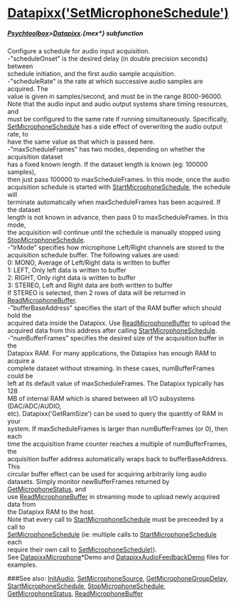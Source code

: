 # [Datapixx('SetMicrophoneSchedule')](Datapixx-SetMicrophoneSchedule) 
##### [Psychtoolbox](Psychtoolbox)>[Datapixx](Datapixx).{mex*} subfunction


Configure a schedule for audio input acquisition.  
-"scheduleOnset" is the desired delay (in double precision seconds) between  
schedule initiation, and the first audio sample acquisition.  
-"scheduleRate" is the rate at which successive audio samples are acquired. The  
value is given in samples/second, and must be in the range 8000-96000.  
Note that the audio input and audio output systems share timing resources, and  
must be configured to the same rate if running simultaneously. Specifically,  
[SetMicrophoneSchedule](SetMicrophoneSchedule) has a side effect of overwriting the audio output rate, to  
have the same value as that which is passed here.  
-"maxScheduleFrames" has two modes, depending on whether the acquisition dataset  
has a fixed known length. If the dataset length is known (eg: 100000 samples),  
then just pass 100000 to maxScheduleFrames. In this mode, once the audio  
acquisition schedule is started with [StartMicrophoneSchedule](StartMicrophoneSchedule), the schedule will  
terminate automatically when maxScheduleFrames has been acquired. If the dataset  
length is not known in advance, then pass 0 to maxScheduleFrames. In this mode,  
the acquisition will continue until the schedule is manually stopped using  
[StopMicrophoneSchedule](StopMicrophoneSchedule).  
-"lrMode" specifies how microphone Left/Right channels are stored to the  
acquisition schedule buffer. The following values are used:  
   0: MONO,   Average of Left/Right data is written to buffer  
   1: LEFT,   Only left data is written to buffer  
   2: RIGHT,  Only right data is written to buffer  
   3: STEREO, Left and Right data are both written to buffer  
If STEREO is selected, then 2 rows of data will be returned in  
[ReadMicrophoneBuffer](ReadMicrophoneBuffer).  
-"bufferBaseAddress" specifies the start of the RAM buffer which should hold the  
acquired data inside the Datapixx. Use [ReadMicrophoneBuffer](ReadMicrophoneBuffer) to upload the  
acquired data from this address after calling [StartMicrophoneSchedule](StartMicrophoneSchedule).  
-"numBufferFrames" specifies the desired size of the acquisition buffer in the  
Datapixx RAM. For many applications, the Datapixx has enough RAM to acquire a  
complete dataset without streaming. In these cases, numBufferFrames could be  
left at its default value of maxScheduleFrames. The Datapixx typically has 128  
MB of internal RAM which is shared between all I/O subsystems (DAC/ADC/AUDIO,  
etc). Datapixx('GetRamSize') can be used to query the quantity of RAM in your  
system. If maxScheduleFrames is larger than numBufferFrames (or 0), then each  
time the acquisition frame counter reaches a multiple of numBufferFrames, the  
acquisition buffer address automatically wraps back to bufferBaseAddress. This  
circular buffer effect can be used for acquiring arbitrarily long audio  
datasets. Simply monitor newBufferFrames returned by [GetMicrophoneStatus](GetMicrophoneStatus), and  
use [ReadMicrophoneBuffer](ReadMicrophoneBuffer) in streaming mode to upload newly acquired data from  
the Datapixx RAM to the host.  
Note that every call to [StartMicrophoneSchedule](StartMicrophoneSchedule) must be preceeded by a call to  
[SetMicrophoneSchedule](SetMicrophoneSchedule) (ie: multiple calls to [StartMicrophoneSchedule](StartMicrophoneSchedule) each  
require their own call to [SetMicrophoneSchedule)](SetMicrophoneSchedule)).  
See [DatapixxMicrophone](DatapixxMicrophone)\*Demo and [DatapixxAudioFeedbackDemo](DatapixxAudioFeedbackDemo) files for examples.  
  


###See also:
[InitAudio](Datapixx-InitAudio), [SetMicrophoneSource](Datapixx-SetMicrophoneSource), [GetMicrophoneGroupDelay](Datapixx-GetMicrophoneGroupDelay), [StartMicrophoneSchedule](Datapixx-StartMicrophoneSchedule), [StopMicrophoneSchedule](Datapixx-StopMicrophoneSchedule), [GetMicrophoneStatus](Datapixx-GetMicrophoneStatus), [ReadMicrophoneBuffer](Datapixx-ReadMicrophoneBuffer)
